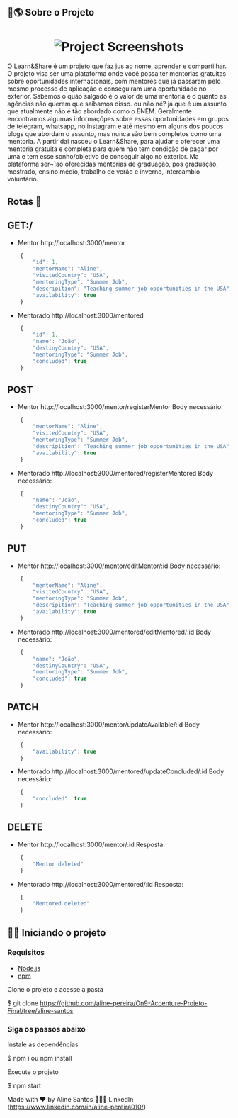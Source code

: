 ## 🛫🌎 Sobre o Projeto

<h1 align="center">
	<img alt="Project Screenshots" src="https://uploaddeimagens.com.br/images/002/991/809/full/docBanner.png?1607199592" />
</h1>

<p>O Learn&Share é um projeto que faz jus ao nome, aprender e compartilhar. O projeto visa ser uma plataforma onde você possa ter mentorias gratuitas
sobre oportunidades internacionais, com mentores que já passaram pelo mesmo processo de aplicação e conseguiram uma oportunidade no exterior. Sabemos o quão salgado é o valor de uma mentoria e o quanto as agências não querem que saibamos disso. ou não né? já que é um assunto que atualmente não é tão abordado como o ENEM. Geralmente encontramos algumas informaçõpes sobre essas oportunidades em grupos de telegram, whatsapp, no instagram e até mesmo em alguns dos poucos blogs que abordam o assunto, mas nunca são bem completos como uma mentoria. A partir dai nasceu o Learn&Share, para ajudar e oferecer uma mentoria gratuita e completa para quem não tem condição de pagar por uma e tem esse sonho/objetivo de conseguir algo no exterior. Ma plataforma ser~]ao oferecidas mentorias de graduação, pós graduação, mestrado, ensino médio, trabalho de verão e inverno, intercambio voluntário.
</p>

## Rotas 📜

## GET:/

- Mentor
http://localhost:3000/mentor
```javascript
    {
        "id": 1,
        "mentorName": "Aline",
        "visitedCountry": "USA",
        "mentoringType": "Summer Job",
        "descripition": "Teaching summer job opportunities in the USA",
        "availability": true
    }
```
- Mentorado
http://localhost:3000/mentored
```javascript
    {
        "id": 1,
        "name": "João",
        "destinyCountry": "USA",
        "mentoringType": "Summer Job",
        "concluded": true
    }
```
## POST
- Mentor
http://localhost:3000/mentor/registerMentor
Body necessário:
```javascript
    {
        "mentorName": "Aline",
        "visitedCountry": "USA",
        "mentoringType": "Summer Job",
        "descripition": "Teaching summer job opportunities in the USA",
        "availability": true
    }
```

- Mentorado
http://localhost:3000/mentored/registerMentored
Body necessário:
```javascript
    {
        "name": "João",
        "destinyCountry": "USA",
        "mentoringType": "Summer Job",
        "concluded": true
    }
```

## PUT
- Mentor
http://localhost:3000/mentor/editMentor/:id
Body necessário:
```javascript
    {
        "mentorName": "Aline",
        "visitedCountry": "USA",
        "mentoringType": "Summer Job",
        "descripition": "Teaching summer job opportunities in the USA",
        "availability": true
    }
```

- Mentorado
http://localhost:3000/mentored/editMentored/:id
Body necessário:
```javascript
    {
        "name": "João",
        "destinyCountry": "USA",
        "mentoringType": "Summer Job",
        "concluded": true
    }
```

## PATCH
- Mentor
http://localhost:3000/mentor/updateAvailable/:id
Body necessário:
```javascript
    {
        "availability": true
    }
```

- Mentorado
http://localhost:3000/mentored/updateConcluded/:id
Body necessário:
```javascript
    {
        "concluded": true
    }
```

## DELETE
- Mentor
http://localhost:3000/mentor/:id
Resposta:
```javascript
    {
        "Mentor deleted"
    }
```

- Mentorado
http://localhost:3000/mentored/:id
Resposta:
```javascript
    {
        "Mentored deleted"
    }
```

## 👩‍💻 Iniciando o projeto

### Requisitos

- [Node.js](https://nodejs.org/en/)
- [npm](https://www.npmjs.com/)


Clone o projeto e acesse a pasta

$ git clone https://github.com/aline-pereira/On9-Accenture-Projeto-Final/tree/aline-santos



### Siga os passos abaixo

Instale as dependências

$ npm i ou npm install

Execute o projeto

$ npm start


Made with ❤ by Aline Santos 💁🏽‍♀️ LinkedIn (https://www.linkedin.com/in/aline-pereira010/)
